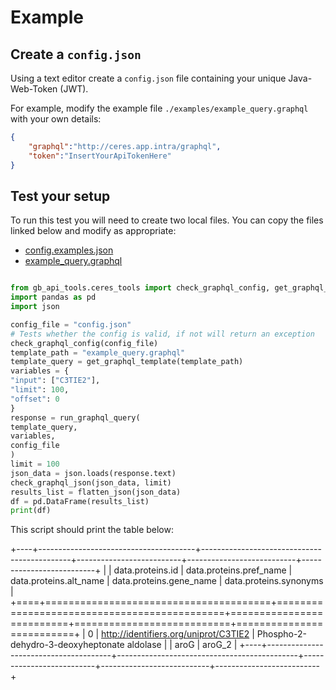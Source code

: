 
# Example


## Create a `config.json`

Using a text editor create a `config.json` file containing your unique Java-Web-Token (JWT).

For example, modify the example file `./examples/example_query.graphql` with your own details:

```json
{
    "graphql":"http://ceres.app.intra/graphql",
    "token":"InsertYourApiTokenHere"
}
```

## Test your setup

To run this test you will need to create two local files. You can copy the files linked below and modify as appropriate:
- [config.examples.json](https://github.com/generalbioinformatics/gb_api_tools/blob/master/examples/config.examples.json)
- [example_query.graphql](https://github.com/generalbioinformatics/gb_api_tools/blob/master/examples/example_query.graphql)

```python

from gb_api_tools.ceres_tools import check_graphql_config, get_graphql_template, run_graphql_query, check_graphql_json, flatten_json
import pandas as pd
import json

config_file = "config.json"
# Tests whether the config is valid, if not will return an exception
check_graphql_config(config_file)
template_path = "example_query.graphql"
template_query = get_graphql_template(template_path)
variables = {
"input": ["C3TIE2"],
"limit": 100,
"offset": 0
}
response = run_graphql_query(
template_query,
variables,
config_file
)
limit = 100
json_data = json.loads(response.text)
check_graphql_json(json_data, limit)
results_list = flatten_json(json_data)
df = pd.DataFrame(results_list)
print(df)
```

This script should print the table below:

+----+---------------------------------------+---------------------------------------------+--------------------------+---------------------------+--------------------------+
|    | data.proteins.id                      | data.proteins.pref_name                     | data.proteins.alt_name   | data.proteins.gene_name   | data.proteins.synonyms   |
+====+=======================================+=============================================+==========================+===========================+==========================+
|  0 | http://identifiers.org/uniprot/C3TIE2 | Phospho-2-dehydro-3-deoxyheptonate aldolase |                          | aroG                      | aroG_2                   |
+----+---------------------------------------+---------------------------------------------+--------------------------+---------------------------+--------------------------+